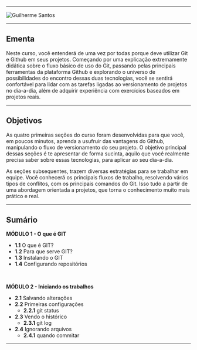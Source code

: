 <hr></hr>

![Guilherme Santos](https://user-images.githubusercontent.com/44483048/214635813-2e2fc04b-1000-4198-a46c-49538073f76c.jpg)

<hr></hr>

## Ementa

Neste curso, você entenderá de uma vez por todas porque deve utilizar Git e Github em seus projetos. Começando por uma explicação extremamente didática sobre o fluxo básico de uso do Git, passando pelas principais ferramentas da plataforma Github e explorando o universo de possibilidades do encontro dessas duas tecnologias, você se sentirá confortável para lidar com as tarefas ligadas ao versionamento de projetos no dia-a-dia, além de adquirir experiência com exercícios baseados em projetos reais.

<hr></hr>

## Objetivos

As quatro primeiras seções do curso foram desenvolvidas para que você, em poucos minutos, aprenda a usufruir das vantagens do Github, manipulando o fluxo de versionamento do seu projeto. O objetivo principal dessas seções é te apresentar de forma sucinta, aquilo que você realmente precisa saber sobre essas tecnologias, para aplicar ao seu dia-a-dia.

As seções subsequentes, trazem diversas estratégias para se trabalhar em equipe. Você conhecerá os principais fluxos de trabalho, resolvendo vários tipos de conflitos, com os principais comandos do Git. Isso tudo a partir de uma abordagem orientada a projetos, que torna o conhecimento muito mais prático e real.

<hr></hr>

## Sumário

__MÓDULO 1 - O que é GIT__
- **1.1** O que é GIT?
- **1.2** Para que serve GIT?
- **1.3** Instalando o GIT
- **1.4** Configurando repositórios

<br>

__MÓDULO 2 - Iniciando os trabalhos__
- **2.1** Salvando alterações
- **2.2** Primeiras configurações
  - **2.2.1** git status
- **2.3** Vendo o histórico
  - **2.3.1** git log
- **2.4** Ignorando arquivos
  - **2.4.1** quando commitar

<hr></hr>
